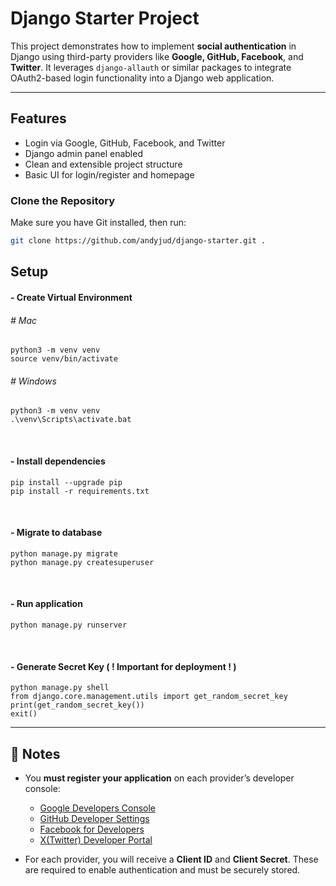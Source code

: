 <!-- #### Video Tutorial for this project -->
<!-- https://youtu.be/SQ4A7Q6_md8 -->
<!-- git clone https://github.com/andyjud/django-starter.git . && rm -rf .git -->

# Django Starter Project

This project demonstrates how to implement **social authentication** in Django using third-party providers like **Google, GitHub, Facebook**, and **Twitter**. It leverages `django-allauth` or similar packages to integrate OAuth2-based login functionality into a Django web application.

---

## Features

- Login via Google, GitHub, Facebook, and Twitter
- Django admin panel enabled
- Clean and extensible project structure
- Basic UI for login/register and homepage


### Clone the Repository

Make sure you have Git installed, then run:

```bash
git clone https://github.com/andyjud/django-starter.git .
```

## Setup

#### - Create Virtual Environment
###### # Mac
```
python3 -m venv venv
source venv/bin/activate
```

###### # Windows
```
python3 -m venv venv
.\venv\Scripts\activate.bat
```

<br>

#### - Install dependencies
```
pip install --upgrade pip
pip install -r requirements.txt
```

<br>

#### - Migrate to database
```
python manage.py migrate
python manage.py createsuperuser
```

<br>

#### - Run application
```
python manage.py runserver
```

<br>

#### - Generate Secret Key ( ! Important for deployment ! )
```
python manage.py shell
from django.core.management.utils import get_random_secret_key
print(get_random_secret_key())
exit()
```

---

## 📝 Notes

- You **must register your application** on each provider’s developer console:
  - [Google Developers Console](https://console.developers.google.com)
  - [GitHub Developer Settings](https://github.com/settings/developers)
  - [Facebook for Developers](https://developers.facebook.com)
  - [X(Twitter) Developer Portal](https://developer.x.com)

- For each provider, you will receive a **Client ID** and **Client Secret**. These are required to enable authentication and must be securely stored.
